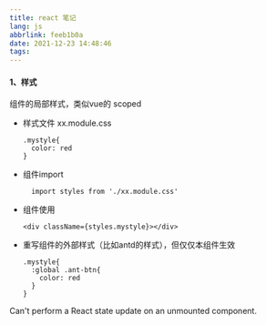 ```yaml
---
title: react 笔记
lang: js
abbrlink: feeb1b0a
date: 2021-12-23 14:48:46
tags:
---
```


#### 1、样式
  组件的局部样式，类似vue的 scoped

+ 样式文件 xx.module.css
  ```
  .mystyle{
    color: red
  }
  ```
+ 组件import 
  ```
    import styles from './xx.module.css'
  ```
+ 组件使用
  ```
  <div className={styles.mystyle}></div>
  ```
+ 重写组件的外部样式（比如antd的样式），但仅仅本组件生效
  ```
  .mystyle{
    :global .ant-btn{
      color: red
    }
  }
  ```

<!-- todo -->
  Can't perform a React state update on an unmounted component.



